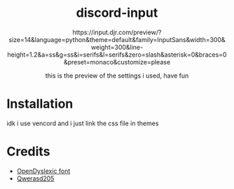 <h1 align="center">discord-input</h1>

<p align="center"> https://input.djr.com/preview/?size=14&language=python&theme=default&family=InputSans&width=300&weight=300&line-height=1.2&a=ss&g=ss&i=serifs&l=serifs&zero=slash&asterisk=0&braces=0&preset=monaco&customize=please </p>
<p align="center"> this is the preview of the settings i used, have fun </p>


# Installation
idk i use vencord and i just link the css file in themes


# Credits
- [OpenDyslexic font](https://opendyslexic.org/)
- [Qwerasd205](https://github.com/qwerasd205)
